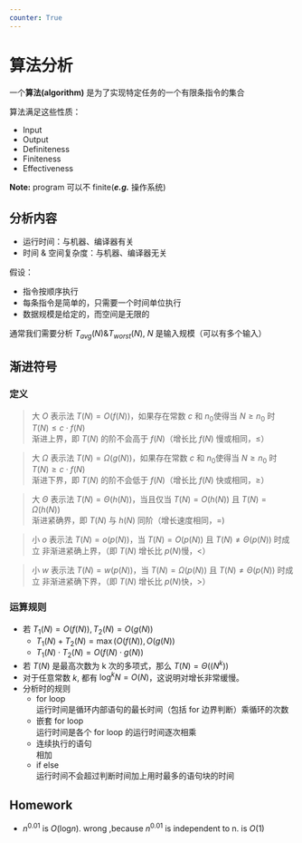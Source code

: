 ```yaml
---
counter: True  
---
```


# 算法分析

一个**算法(algorithm)** 是为了实现特定任务的一个有限条指令的集合

算法满足这些性质： 

* Input
* Output
* Definiteness
* Finiteness
* Effectiveness

**Note:** program 可以不 finite(***e.g.*** 操作系统)

## 分析内容

* 运行时间：与机器、编译器有关
* 时间 & 空间复杂度：与机器、编译器无关

假设：

* 指令按顺序执行
* 每条指令是简单的，只需要一个时间单位执行
* 数据规模是给定的，而空间是无限的

通常我们需要分析 $T_{avg}(N) \& T_{worst}(N)$, $N$ 是输入规模（可以有多个输入）

## 渐进符号

### 定义

> 大 $O$ 表示法 $T(N) = O(f(N))$，如果存在常数 $c$ 和 $n_0$使得当 $N\geq n_0$ 时 $T(N)\leq c\cdot f(N)$  
> 渐进上界，即 $T(N)$ 的阶不会高于 $f(N)$（增长比 $f(N)$ 慢或相同，$\leq$）

> 大 $\Omega$ 表示法 $T(N) = \Omega(g(N))$，如果存在常数 $c$ 和 $n_0$使得当 $N\geq n_0$ 时 $T(N)\geq c\cdot f(N)$  
> 渐进下界，即 $T(N)$ 的阶不会低于 $f(N)$（增长比 $f(N)$ 快或相同，$\geq$）

> 大 $\Theta$ 表示法 $T(N) = \Theta(h(N))$，当且仅当 $T(N) = O(h(N))$ 且 $T(N) = \Omega(h(N))$  
> 渐进紧确界，即 $T(N)$ 与 $h(N)$ 同阶（增长速度相同，$=$)

> 小 $o$ 表示法 $T(N) = o(p(N))$，当 $T(N)=O(p(N))$ 且 $T(N)\neq \Theta(p(N))$ 时成立
> 非渐进紧确上界，（即 $T(N)$ 增长比 $p(N)$慢，$<$）

> 小 $w$ 表示法 $T(N) = w(p(N))$，当 $T(N)=\Omega(p(N))$ 且 $T(N)\neq \Theta(p(N))$ 时成立
> 非渐进紧确下界，（即 $T(N)$ 增长比 $p(N)$快，$>$）

### 运算规则

* 若 $T_1(N)=O(f(N)), T_2(N)=O(g(N))$  
    * $T_1(N)+T_2(N)=\max(O(f(N)), O(g(N))$
    * $T_1(N)\cdot T_2(N)=O(f(N)\cdot g(N))$
* 若 $T(N)$ 是最高次数为 k 次的多项式，那么 $T(N)=\Theta ((N^k))$  
* 对于任意常数 $k$, 都有 $\log^kN=O(N)$，这说明对增长非常缓慢。
* 分析时的规则
    * for loop  
    运行时间是循环内部语句的最长时间（包括 for 边界判断）乘循环的次数
    * 嵌套 for loop  
      运行时间是各个 for loop 的运行时间逐次相乘
    * 连续执行的语句  
    相加
    * if else  
    运行时间不会超过判断时间加上用时最多的语句块的时间

## Homework

* $n^{0.01}$ is *O*(log*n*).    wrong ,because $n^{0.01}$ is independent to n. is $O(1)$
